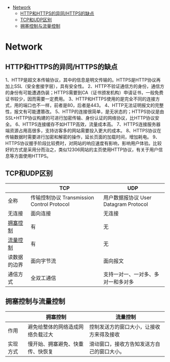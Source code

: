 - [Network](#network)
	- [HTTP和HTTPS的异同/HTTPS的缺点](#http和https的异同https的缺点)
	- [TCP和UDP区别](#tcp和udp区别)
	- [拥塞控制与流量控制](#拥塞控制与流量控制)

# Network

## HTTP和HTTPS的异同/HTTPS的缺点
1、HTTP是超文本传输协议，其中的信息是明文传输的。HTTPS是HTTP协议再加上SSL（安全套接字层），具有安全性。
2、HTTP不验证通信方的身份，通信方的身份有可能遭遇伪装；HTTPS需要到CA（证书颁发机构）申请证书，一般免费证书较少，因而需要一定费用。
3、HTTP和HTTPS使用的是完全不同的连接方式，用的端口也不一样，前者是80，后者是443。
4、HTTP无法证明报文的完整性，报文有可能遭篡改。
5、HTTP的连接很简单，是无状态的；HTTPS协议是由SSL+HTTP协议构建的可进行加密传输、身份认证的网络协议，比HTTP协议安全。
6、HTTPS连接缓存不如HTTP高效，流量成本高。
7、HTTPS连接服务器端资源占用高很多，支持访客多的网站需要投入更大的成本。
8、HTTPS协议在传输数据时需要进行加密和解密的操作，延长页面的加载时间，增加耗电。
9、HTTPS协议握手阶段比较费时，对网站的响应速度有影响，影响用户体验。比较好的方式是采用分而治之，类似12306网站的主页使用HTTP协议，有关于用户信息等方面使用HTTPS。

## TCP和UDP区别
<table>
	<thead>
		<th></th>
		<th>TCP</th>
		<th>UDP</th>
	</thead>
	<tr>
		<td>全称</td>
		<td>传输控制协议 Transmission Control Protocol</td>
		<td>用户数据报协议 User Datagram Protocol</td>
	</tr>
	<tr>
		<td>无连接</td>
		<td>面向连接</td>
		<td>无连接</td>
	</tr>
	<tr>
		<td><a href="#/network/network?id=拥塞控制与流量控制">拥塞控制</a></td>
		<td>有</td>
		<td>无</td>
	</tr>
	<tr>
		<td><a href="#/network/network?id=拥塞控制与流量控制">流量控制</a></td>
		<td>有</td>
		<td>无</td>
	</tr>
	<tr>
		<td>读数据的边界</td>
		<td>面向字节流</td>
		<td>面向报文</td>
	</tr>
	<tr>
		<td>通信方式</td>
		<td>全双工通信</td>
		<td>支持一对一、一对多、多对一和多对多</td>
	</tr>
</table>

## 拥塞控制与流量控制
<table>
	<thead>
		<th></th>
		<th>拥塞控制</th>
		<th>流量控制</th>
	</thead>
	<tr>
		<td>作用</td>
		<td>避免给整体的网络造成网络负载过大</td>
		<td>控制发送方的窗口大小，让接收方来得及接收</td>
	</tr>
	<tr>
		<td>实现方式</td>
		<td>慢开始、拥塞避免、快重传、快恢复</td>
		<td>滑动窗口，接收方告知发送方自己的窗口大小。</td>
	</tr>
</table>